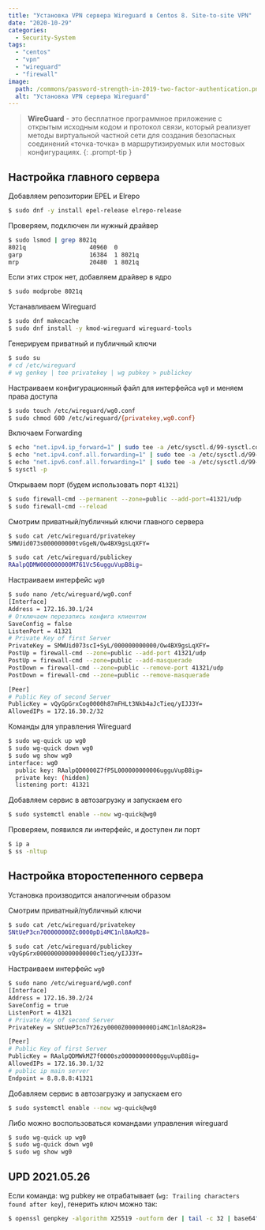 ```yaml
---
title: "Установка VPN сервера Wireguard в Centos 8. Site-to-site VPN"
date: "2020-10-29"
categories: 
  - Security-System
tags: 
  - "centos"
  - "vpn"
  - "wireguard"
  - "firewall"
image:
  path: /commons/password-strength-in-2019-two-factor-authentication.png
  alt: "Установка VPN сервера Wireguard"
---
```


> **WireGuard** - это бесплатное программное приложение с открытым исходным кодом и протокол связи, который реализует методы виртуальной частной сети для создания безопасных соединений «точка-точка» в маршрутизируемых или мостовых конфигурациях.
{: .prompt-tip }

## Настройка главного сервера

Добавляем репозитории EPEL и Elrepo

```sh
$ sudo dnf -y install epel-release elrepo-release
```

Проверяем, подключен ли нужный драйвер

```sh
$ sudo lsmod | grep 8021q
8021q                  40960  0
garp                   16384  1 8021q
mrp                    20480  1 8021q
```

Если этих строк нет, добавляем драйвер в ядро

```sh
$ sudo modprobe 8021q
```

Устанавливаем Wireguard

```sh
$ sudo dnf makecache
$ sudo dnf install -y kmod-wireguard wireguard-tools
```

Генерируем приватный и публичный ключи

```sh
$ sudo su
# cd /etc/wireguard
# wg genkey | tee privatekey | wg pubkey > publickey
```

Настраиваем конфигурационный файл для интерфейса `wg0` и меняем права доступа

```sh
$ sudo touch /etc/wireguard/wg0.conf
$ sudo chmod 600 /etc/wireguard/{privatekey,wg0.conf}
```

Включаем Forwarding

```sh
$ echo "net.ipv4.ip_forward=1" | sudo tee -a /etc/sysctl.d/99-sysctl.conf
$ echo "net.ipv4.conf.all.forwarding=1" | sudo tee -a /etc/sysctl.d/99-sysctl.conf
$ echo "net.ipv6.conf.all.forwarding=1" | sudo tee -a /etc/sysctl.d/99-sysctl.conf
$ sysctl -p
```

Открываем порт (будем использовать порт `41321`)

```sh
$ sudo firewall-cmd --permanent --zone=public --add-port=41321/udp
$ sudo firewall-cmd --reload
```

Смотрим приватный/публичный ключи главного сервера

```sh
$ sudo cat /etc/wireguard/privatekey
SMWUid073s000000000tvGgeN/Ow4BX9gsLqXFY=

$ sudo cat /etc/wireguard/publickey
RAalpQDMW000000000M761Vc56ugguVupB8ig=
```

Настраиваем интерфейс `wg0`

```sh
$ sudo nano /etc/wireguard/wg0.conf
[Interface]
Address = 172.16.30.1/24
# Отключаем перезапись конфига клиентом
SaveConfig = false
ListenPort = 41321
# Private Key of first Server
PrivateKey = SMWUid073scI+SyL/000000000000/Ow4BX9gsLqXFY=
PostUp = firewall-cmd --zone=public --add-port 41321/udp
PostUp = firewall-cmd --zone=public --add-masquerade
PostDown = firewall-cmd --zone=public --remove-port 41321/udp
PostDown = firewall-cmd --zone=public --remove-masquerade

[Peer]
# Public Key of second Server
PublicKey = vQyGpGrxCog0000h87mFHLt3Nkb4aJcTieq/yIJJ3Y=
AllowedIPs = 172.16.30.2/32
```

Команды для управления Wireguard

```sh
$ sudo wg-quick up wg0
$ sudo wg-quick down wg0
$ sudo wg show wg0
interface: wg0
  public key: RAalpQD0000Z7fP5L000000000006ugguVupB8ig=
  private key: (hidden)
  listening port: 41321
```

Добавляем сервис в автозагрузку и запускаем его

```sh
$ sudo systemctl enable --now wg-quick@wg0
```

Проверяем, появился ли интерфейс, и доступен ли порт

```sh
$ ip a
$ ss -nltup
```

## Настройка второстепенного сервера

Установка производится аналогичным образом

Смотрим приватный/публичный ключи

```sh
$ sudo cat /etc/wireguard/privatekey 
SNtUeP3cn700000000Zc0000pDi4MC1nl8AoR28=

$ sudo cat /etc/wireguard/publickey 
vQyGpGrx00000000000000000cTieq/yIJJ3Y=
```

Настраиваем интерфейс `wg0`

```sh
$ sudo nano /etc/wireguard/wg0.conf
[Interface]
Address = 172.16.30.2/24
SaveConfig = true
ListenPort = 41321
# Private Key of second Server
PrivateKey = SNtUeP3cn7Y26zy0000Z00000000Di4MC1nl8AoR28=

[Peer]
# Public Key of first Server
PublicKey = RAalpQDMWkMZ7f0000sz00000000000gguVupB8ig=
AllowedIPs = 172.16.30.1/32
# public ip main server
Endpoint = 8.8.8.8:41321
```

Добавляем сервис в автозагрузку и запускаем его

```sh
$ sudo systemctl enable --now wg-quick@wg0
```

Либо можно воспользоваться командами управления wireguard

```sh
$ sudo wg-quick up wg0
$ sudo wg-quick down wg0
$ sudo wg show wg0
```

## UPD 2021.05.26

Если команда: wg pubkey не отрабатывает (`wg: Trailing characters found after key`), генерить ключ можно так:

```sh
$ openssl genpkey -algorithm X25519 -outform der | tail -c 32 | base64"
```
